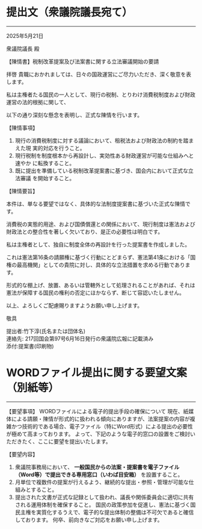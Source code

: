 
# 提出文（衆議院議長宛て）
---

2025年5月21日

衆議院議長 殿

【陳情書】税制改革提案及び法案書に関する立法審議開始の要請

拝啓 貴職におかれましては、日々の国政運営にご尽力いただき、深く敬意を表します。

私は主権者たる国民の一人として、現行の税制、とりわけ消費税制度および財政運営の法的根拠に関して、　　

以下の通り深刻な懸念を表明し、正式な陳情を行います。

【陳情事項】
1. 現行の消費税制度に対する議論において、租税法および財政法の制約を踏まえた現
実的対応を行うこと。
1. 現行税制を制度根本から再設計し、実効性ある財政運営が可能な仕組みへと速やか
に転換すること。
1. 既に提出を準備している税制改革提案書に基づき、国会内において正式な立法審議
を開始すること。

【陳情要旨】

本件は、単なる要望ではなく、具体的な法制度提案書に基づいた正式な陳情です。  

消費税の実態的用途、および国債償還との関係において、現行制度は憲法および財政法との整合性を著しく欠いており、是正の必要性は明白です。　　

私は主権者として、独自に制度全体の再設計を行った提案書を作成しました。  

これは憲法第16条の請願権に基づく行動にとどまらず、憲法第41条における「国権の最高機関」としての貴院に対し、具体的な立法措置を求める行動であります。　　

形式的な棚上げ、放置、あるいは管轄外として処理されることがあれば、それは憲法が保障する国民の権利の否定にほかならず、断じて容認いたしません。


以上、よろしくご配慮賜りますようお願い申し上げます。


敬具

提出者:竹下淳(氏名または団体名)  
連絡先: 217回国会第97号6月16日発行の衆議院広報に記載済み  
添付:提案書(印刷物)




# WORDファイル提出に関する要望文案（別紙等）
---

【要望事項】
WORDファイルによる電子的提出手段の確保について
現在、紙媒体による請願・陳情が形式的に扱われる傾向にありますが、法案提案の内容が複雑かつ技術的である場合、電子ファイル（特にWord形式）による提出の必要性が極めて高まっております。
よって、下記のような電子的窓口の設置をご検討いただきたく、ここに要望を提出いたします。

【要望内容】
1.	衆議院事務局において、 **一般国民からの法案・提案書を電子ファイル（Word等）で提出できる専用窓口（いわば目安箱）** を設置すること。
2.	月単位で複数件の提案が行えるよう、継続的な提出・参照・管理が可能な仕組みとすること。
3.	提出された文書が正式な記録として扱われ、議長や関係委員会に適切に共有される運用体制を確保すること。
国民の政策参加を促進し、憲法に基づく国民主権を実質化するうえで、電子的な提出体制の整備は不可欠であると確信しております。
何卒、前向きなご対応をお願い申し上げます。
